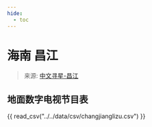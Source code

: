 ```yaml
---
hide:
  - toc
---
```


# 海南 昌江

> 来源: [中文寻星-昌江](http://dtmb.saoing.com/changjianglizu.htm)

## 地面数字电视节目表

{{ read_csv("../../data/csv/changjianglizu.csv") }}
